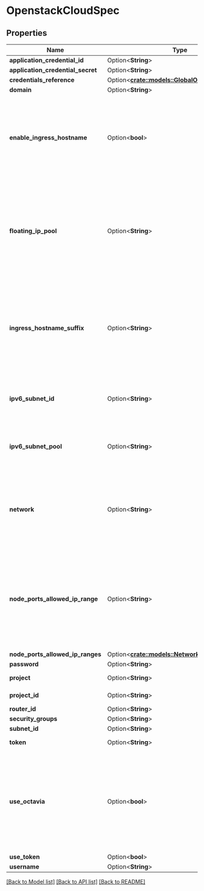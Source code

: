 # OpenstackCloudSpec

## Properties

Name | Type | Description | Notes
------------ | ------------- | ------------- | -------------
**application_credential_id** | Option<**String**> |  | [optional]
**application_credential_secret** | Option<**String**> |  | [optional]
**credentials_reference** | Option<[**crate::models::GlobalObjectKeySelector**](GlobalObjectKeySelector.md)> |  | [optional]
**domain** | Option<**String**> |  | [optional]
**enable_ingress_hostname** | Option<**bool**> | Enable the `enable-ingress-hostname` cloud provider option on the Openstack CCM. Can only be used with the external CCM and might be deprecated and removed in future versions as it is considered a workaround for the PROXY protocol to preserve client IPs. +optional | [optional]
**floating_ip_pool** | Option<**String**> | FloatingIPPool holds the name of the public network The public network is reachable from the outside world and should provide the pool of IP addresses to choose from.  When specified, all worker nodes will receive a public ip from this floating ip pool  Note that the network is external if the \"External\" field is set to true | [optional]
**ingress_hostname_suffix** | Option<**String**> | Set a specific suffix for the hostnames used for the PROXY protocol workaround that is enabled by EnableIngressHostname. The suffix is set to `nip.io` by default. Can only be used with the external CCM and might be deprecated and removed in future versions as it is considered a workaround only. | [optional]
**ipv6_subnet_id** | Option<**String**> | IPv6SubnetID holds the ID of the subnet used for IPv6 networking. If not provided, a new subnet will be created if IPv6 is enabled. +optional | [optional]
**ipv6_subnet_pool** | Option<**String**> | IPv6SubnetPool holds the name of the subnet pool used for creating new IPv6 subnets. If not provided, the default IPv6 subnet pool will be used. +optional | [optional]
**network** | Option<**String**> | Network holds the name of the internal network When specified, all worker nodes will be attached to this network. If not specified, a network, subnet & router will be created  Note that the network is internal if the \"External\" field is set to false | [optional]
**node_ports_allowed_ip_range** | Option<**String**> | A CIDR range that will be used to allow access to the node port range in the security group to. Only applies if the security group is generated by KKP and not preexisting. If NodePortsAllowedIPRange nor NodePortsAllowedIPRanges is set, the node port range can be accessed from anywhere. | [optional]
**node_ports_allowed_ip_ranges** | Option<[**crate::models::NetworkRanges**](NetworkRanges.md)> |  | [optional]
**password** | Option<**String**> |  | [optional]
**project** | Option<**String**> | project, formally known as tenant. | [optional]
**project_id** | Option<**String**> | project id, formally known as tenantID. | [optional]
**router_id** | Option<**String**> |  | [optional]
**security_groups** | Option<**String**> |  | [optional]
**subnet_id** | Option<**String**> |  | [optional]
**token** | Option<**String**> | Used internally during cluster creation | [optional]
**use_octavia** | Option<**bool**> | Whether or not to use Octavia for LoadBalancer type of Service implementation instead of using Neutron-LBaaS. Attention:Openstack CCM use Octavia as default load balancer implementation since v1.17.0  Takes precedence over the 'use_octavia' flag provided at datacenter level if both are specified. +optional | [optional]
**use_token** | Option<**bool**> |  | [optional]
**username** | Option<**String**> |  | [optional]

[[Back to Model list]](../README.md#documentation-for-models) [[Back to API list]](../README.md#documentation-for-api-endpoints) [[Back to README]](../README.md)


